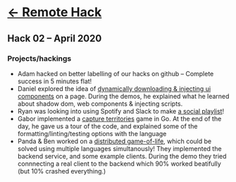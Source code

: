 ---
---

# [&larr; Remote Hack](/)

## Hack 02 – April 2020

### Projects/hackings

- Adam hacked on better labelling of our hacks on github – Complete success in 5 minutes flat!
- Daniel explored the idea of [dynamically downloading & injecting ui components](https://github.com/remotehack/remotehack.github.io/issues/21) on a page. During the demos, he explained what he learned about shadow dom, web components & injecting scripts.
- Ryan was looking into using Spotify and Slack to make [a social playlist](https://github.com/remotehack/remotehack.github.io/issues/24)!
- Gabor implemented a [capture territories](https://imgur.com/gallery/ybMoPPb) game in Go. At the end of the day, he gave us a tour of the code, and explained some of the formatting/linting/testing options with the language
- Panda & Ben worked on a [distributed game-of-life](https://github.com/remotehack/remotehack.github.io/issues/23), which could be solved using multiple languages simultanously! They implemented the backend service, and some example clients. During the demo they tried connnecting a real client to the backend which 90% worked beatifully (but 10% crashed everything.)
